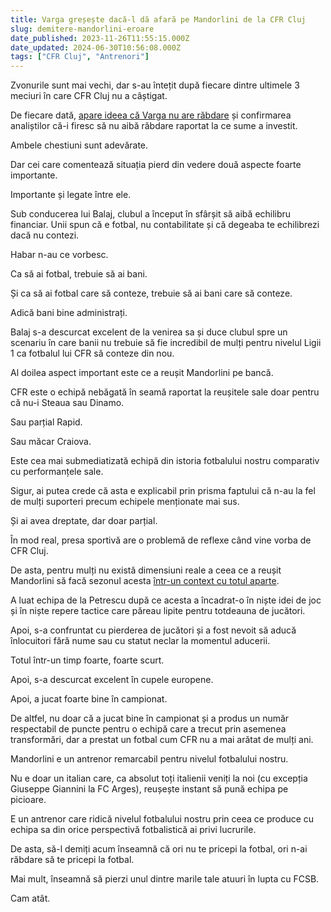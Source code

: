 ```yaml
---
title: Varga greșește dacă-l dă afară pe Mandorlini de la CFR Cluj
slug: demitere-mandorlini-eroare
date_published: 2023-11-26T11:55:15.000Z
date_updated: 2024-06-30T10:56:08.000Z
tags: ["CFR Cluj", "Antrenori"]
---
```


Zvonurile sunt mai vechi, dar s-au întețit după fiecare dintre ultimele 3 meciuri în care CFR Cluj nu a câștigat.

De fiecare dată, [apare ideea că Varga nu are răbdare](https://www.gsp.ro/fotbal/liga-1/crede-ca-mandatul-lui-andrea-mandorlini-a-ajuns-la-sfarsit-conducerea-lui-cfr-cluj-masuri-720556.html) și confirmarea analiștilor că-i firesc să nu aibă răbdare raportat la ce sume a investit.

Ambele chestiuni sunt adevărate.

Dar cei care comentează situația pierd din vedere două aspecte foarte importante.

Importante și legate între ele.

Sub conducerea lui Balaj, clubul a început în sfârșit să aibă echilibru financiar. Unii spun că e fotbal, nu contabilitate și că degeaba te echilibrezi dacă nu contezi.

Habar n-au ce vorbesc.

Ca să ai fotbal, trebuie să ai bani.

Și ca să ai fotbal care să conteze, trebuie să ai bani care să conteze.

Adică bani bine administrați.

Balaj s-a descurcat excelent de la venirea sa și duce clubul spre un scenariu în care banii nu trebuie să fie incredibil de mulți pentru nivelul Ligii 1 ca fotbalul lui CFR să conteze din nou.

Al doilea aspect important este ce a reușit Mandorlini pe bancă.

CFR este o echipă nebăgată în seamă raportat la reușitele sale doar pentru că nu-i Steaua sau Dinamo.

Sau parțial Rapid.

Sau măcar Craiova.

Este cea mai submediatizată echipă din istoria fotbalului nostru comparativ  cu performanțele sale.

Sigur, ai putea crede că asta e explicabil prin prisma faptului că n-au la fel de mulți suporteri precum echipele menționate mai sus.

Și ai avea dreptate, dar doar parțial.

În mod real, presa sportivă are o problemă de reflexe când vine vorba de CFR Cluj. 

De asta, pentru mulți nu există dimensiuni reale a ceea ce a reușit Mandorlini să facă sezonul acesta [într-un context cu totul aparte](__GHOST_URL__/marea-schimbarea-cfr/).

A luat echipa de la Petrescu după ce acesta a încadrat-o în niște idei de joc și în niște repere tactice care păreau lipite pentru totdeauna de jucători.

Apoi, s-a confruntat cu pierderea de jucători și a fost nevoit să aducă înlocuitori fără nume sau cu statut neclar la momentul aducerii.

Totul într-un timp foarte, foarte scurt.

Apoi, s-a descurcat excelent în cupele europene.

Apoi, a jucat foarte bine în campionat. 

De altfel, nu doar că a jucat bine în campionat și a produs un număr respectabil de puncte pentru o echipă care a trecut prin asemenea transformări, dar a prestat un fotbal cum CFR nu a mai arătat de mulți ani.

Mandorlini e un antrenor remarcabil pentru nivelul fotbalului nostru.

Nu e doar un italian care, ca absolut toți italienii veniți la noi (cu excepția Giuseppe Giannini la FC Arges), reușește instant să pună echipa pe picioare.

E un antrenor care ridică nivelul fotbalului nostru prin ceea ce produce cu echipa sa din orice perspectivă fotbalistică ai privi lucrurile.

De asta, să-l demiți acum înseamnă că ori nu te pricepi la fotbal, ori n-ai răbdare să te pricepi la fotbal.

Mai mult, înseamnă să pierzi unul dintre marile tale atuuri în lupta cu FCSB.

Cam atât.
